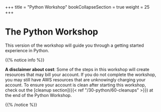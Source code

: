 +++
title = "Python Workshop"
bookCollapseSection = true
weight = 25
+++

# The Python Workshop

This version of the workshop will guide you through a getting started experience in Python.

{{% notice info %}}

**A disclaimer about cost**: Some of the steps in this workshop will create resources that
may bill your account. If you do not complete the workshop, you may still have AWS resources 
that are unknowingly charging your account. To ensure your account is clean after starting
this workshop, check out the [cleanup section]({{< ref "/30-python/60-cleanups" >}}) at the end of the Python Workshop.

{{% /notice %}}
